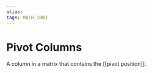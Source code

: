 ```yaml
---
alias:
tags: MATH_1B03
---
```

# Pivot Columns
A column in a matrix that contains the [[pivot position]].